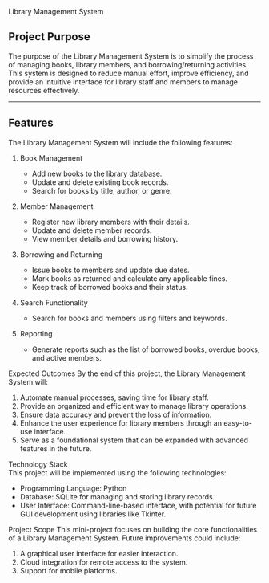 Library Management System

## Project Purpose  
The purpose of the Library Management System is to simplify the process of managing books, library members, and borrowing/returning activities. This system is designed to reduce manual effort, improve efficiency, and provide an intuitive interface for library staff and members to manage resources effectively.

---

## Features  
The Library Management System will include the following features:

1. Book Management  
   - Add new books to the library database.  
   - Update and delete existing book records.  
   - Search for books by title, author, or genre.

2. Member Management 
   - Register new library members with their details.  
   - Update and delete member records.  
   - View member details and borrowing history.

3. Borrowing and Returning  
   - Issue books to members and update due dates.  
   - Mark books as returned and calculate any applicable fines.  
   - Keep track of borrowed books and their status.

4. Search Functionality  
   - Search for books and members using filters and keywords.  

5. Reporting  
   - Generate reports such as the list of borrowed books, overdue books, and active members.

Expected Outcomes 
By the end of this project, the Library Management System will:  
1. Automate manual processes, saving time for library staff.  
2. Provide an organized and efficient way to manage library operations.  
3. Ensure data accuracy and prevent the loss of information.  
4. Enhance the user experience for library members through an easy-to-use interface.  
5. Serve as a foundational system that can be expanded with advanced features in the future.

Technology Stack  
This project will be implemented using the following technologies:  
- Programming Language: Python  
- Database: SQLite for managing and storing library records.  
- User Interface: Command-line-based interface, with potential for future GUI development using libraries like Tkinter.

Project Scope
This mini-project focuses on building the core functionalities of a Library Management System. Future improvements could include:  
1. A graphical user interface for easier interaction.  
2. Cloud integration for remote access to the system.  
3. Support for mobile platforms.
